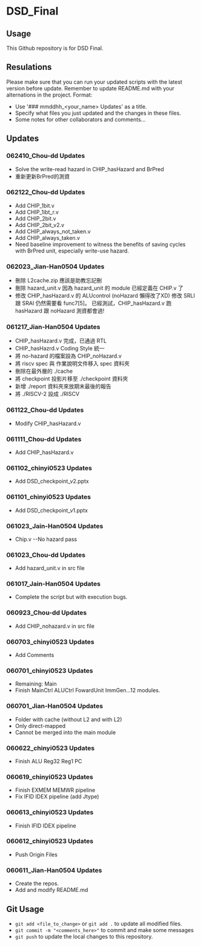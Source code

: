 # DSD_Final
## Usage
This Github repository is for DSD Final.
## Resulations
Please make sure that you can run your updated scripts with the latest version before update.
Remember to update README.md with your alternations in the project.
Format:
* Use '### mmddhh_<your_name> Updates' as a title.
* Specify what files you just updated and the changes in these files.
* Some notes for other collaborators and comments...
## Updates
### 062410_Chou-dd Updates
* Solve the write-read hazard in CHIP_hasHazard and BrPred
* 重新更新BrPred的測資
### 062122_Chou-dd Updates
* Add CHIP_1bit.v 
* Add CHIP_1ibt_r.v 
* Add CHIP_2bit.v 
* Add CHIP_2bit_v2.v 
* Add CHIP_always_not_taken.v 
* Add CHIP_always_taken.v
* Need baseline improvement to witness the benefits of saving cycles with BrPred unit, especially write-use hazard.
### 062023_Jian-Han0504 Updates
* 刪除 L2cache.zip 應該是助教忘記刪
* 刪除 hazard_unit.v 因為 hazard_unit 的 module 已經定義在 CHIP.v 了
* 修改 CHIP_hasHazard.v 的 ALUcontrol (noHazard 懶得改了XD)
  修改 SRLI 跟 SRAI 仍然需要看 func7[5]。
  已經測試，CHIP_hasHazard.v 跑 hasHazard 跟 noHazard 測資都會過!

### 061217_Jian-Han0504 Updates
* CHIP_hasHazard.v 完成，已通過 RTL
* CHIP_hasHazrd.v Coding Style 統一
* 將 no-hazard 的檔案設為 CHIP_noHazard.v
* 將 riscv spec 與 作業說明文件移入 spec 資料夾
* 刪除在最外層的 ./cache
* 將 checkpoint 投影片移至 ./checkpoint 資料夾
* 新增 ./report 資料夾來放期末最後的報告
* 將 ./RISCV-2 設成 ./RISCV

### 061122_Chou-dd Updates
* Modify CHIP_hasHazard.v
### 061111_Chou-dd Updates
* Add CHIP_hasHazard.v
### 061102_chinyi0523 Updates
* Add DSD_checkpoint_v2.pptx
### 061101_chinyi0523 Updates
* Add DSD_checkpoint_v1.pptx

### 061023_Jain-Han0504 Updates
* Chip.v --No hazard pass
### 061023_Chou-dd Updates
* Add hazard_unit.v in src file
### 061017_Jain-Han0504 Updates
* Complete the script but with execution bugs.

### 060923_Chou-dd Updates
* Add CHIP_nohazard.v in src file
### 060703_chinyi0523 Updates
* Add Comments
### 060701_chinyi0523 Updates
* Remaining: Main
* Finish MainCtrl ALUCtrl FowardUnit ImmGen...12 modules.
### 060701_Jian-Han0504 Updates
* Folder with cache (without L2 and with L2)
* Only direct-mapped
* Cannot be merged into the main module
### 060622_chinyi0523 Updates
* Finish ALU Reg32 Reg1 PC
### 060619_chinyi0523 Updates
* Finish EXMEM MEMWR pipeline
* Fix IFID IDEX pipeline (add Jtype) 
### 060613_chinyi0523 Updates
* Finish IFID IDEX pipeline
### 060612_chinyi0523 Updates
* Push Origin Files
### 060611_Jian-Han0504 Updates
* Create the repos.
* Add and modify README.md

## Git Usage
* ```git add <file_to_change>``` or ```git add .``` to update all modified files.
* ```git commit -m "<comments_here>"``` to commit and make some messages
* ```git push``` to update the local changes to this repository.
